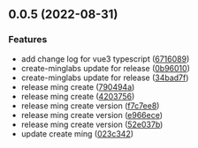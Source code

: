 ## 0.0.5 (2022-08-31)


### Features

* add change log for vue3 typescript ([6716089](https://github.com/zjhiphop/ming-cli/commit/671608953f4f0e18bf28be17d55ea5b2882f81aa))
* create-minglabs update for release ([0b96010](https://github.com/zjhiphop/ming-cli/commit/0b96010b7f8614e9dc5dad9006b8f55b8e7082d1))
* create-minglabs update for release ([34bad7f](https://github.com/zjhiphop/ming-cli/commit/34bad7fdcbb6d4d86390596a6d7a76c5d5b33a89))
* release ming create ([790494a](https://github.com/zjhiphop/ming-cli/commit/790494a5a5457530e7f3b65f33e599a175484b22))
* release ming create ([4203756](https://github.com/zjhiphop/ming-cli/commit/420375679665b0bd787c25c2b9e5ac93cb11928c))
* release ming create version ([f7c7ee8](https://github.com/zjhiphop/ming-cli/commit/f7c7ee882f743040a798588ae5a8aa04032002a1))
* release ming create version ([e966ece](https://github.com/zjhiphop/ming-cli/commit/e966ece94494de114b28eb148e1c559d0a4881c6))
* release ming create version ([52e037b](https://github.com/zjhiphop/ming-cli/commit/52e037bd2a93afa1e77405770f37d6e029b6e5f9))
* update create ming ([023c342](https://github.com/zjhiphop/ming-cli/commit/023c342993c8b918216d838a81cd239464ee7afa))



